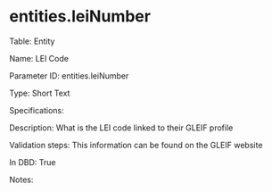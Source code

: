 # entities.leiNumber

Table: Entity

Name: LEI Code

Parameter ID: entities.leiNumber

Type: Short Text

Specifications: 

Description: What is the LEI code linked to their GLEIF profile

Validation steps: This information can be found on the GLEIF website

In DBD: True

Notes: 

